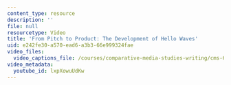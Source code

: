 ```yaml
---
content_type: resource
description: ''
file: null
resourcetype: Video
title: 'From Pitch to Product: The Development of Hello Waves'
uid: e242fe30-a570-ead6-a3b3-66e999324fae
video_files:
  video_captions_file: /courses/comparative-media-studies-writing/cms-611j-creating-video-games-fall-2014/instructor-insights/a-closer-look/from-pitch-to-product/lxpXowuUdKw.vtt
video_metadata:
  youtube_id: lxpXowuUdKw
---
```

